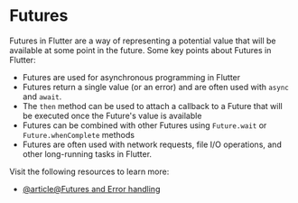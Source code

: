 # Futures

Futures in Flutter are a way of representing a potential value that will be available at some point in the future. Some key points about Futures in Flutter:

- Futures are used for asynchronous programming in Flutter
- Futures return a single value (or an error) and are often used with `async` and `await`.
- The `then` method can be used to attach a callback to a Future that will be executed once the Future's value is available
- Futures can be combined with other Futures using `Future.wait` or `Future.whenComplete` methods
- Futures are often used with network requests, file I/O operations, and other long-running tasks in Flutter.

Visit the following resources to learn more:

- [@article@Futures and Error handling](https://dart.dev/guides/libraries/futures-error-handling)
